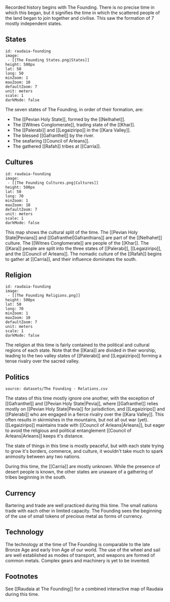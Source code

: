 Recorded history begins with The Founding. There is no precise time in which this began, but it signifies the time in which the scattered people of the land began to join together and civilise. This saw the formation of 7 mostly independent states.

## States

```leaflet
id: raudaia-founding
image: 
 - [[The Founding States.png|States]]
height: 500px
lat: 50
long: 50
minZoom: 1
maxZoom: 10
defaultZoom: 7
unit: meters
scale: 1
darkMode: false
```

The seven states of The Founding, in order of their formation, are:
 - The [[Pevian Holy State]], formed by the [[Nelhahet]].
 - The [[Witnes Conglomerate]], trading state of the [[Khar]].
 - The [[Palerabi]] and [[Legaiziripo]] in the [[Kara Valley]].
 - The blessed [[Gafranthel]] by the river.
 - The seafaring [[Council of Arleans]].
 - The gathered [[Rafah]] tribes at [[Carria]].

## Cultures

```leaflet
id: raudaia-founding
image: 
 - [[The Founding Cultures.png|Cultures]]
height: 500px
lat: 50
long: 70
minZoom: 1
maxZoom: 10
defaultZoom: 7
unit: meters
scale: 1
darkMode: false
```

This map shows the cultural split of the time. The [[Pevian Holy State|Pevians]] and [[Gafranthel|Gafranthians]] are part of the [[Nelhahet]] culture. The [[Witnes Conglomerate]] are people of the [[Khar]].
The [[Kara]] people are split into the three states of [[Palerabi]], [[Legaiziripo]], and the [[Council of Arleans]].
The nomadic culture of the [[Rafah]] begins to gather at [[Carria]], and their influence dominates the south.

## Religion

```leaflet
id: raudaia-founding
image: 
 - [[The Founding Religions.png]]
height: 500px
lat: 50
long: 70
minZoom: 1
maxZoom: 10
defaultZoom: 7
unit: meters
scale: 1
darkMode: false
```

The religion at this time is fairly contained to the political and cultural regions of each state. Note that the [[Kara]] are divided in their worship, leading to the two valley states of [[Palerabi]] and [[Legaiziripo]] forming a tense rivalry over the sacred valley.

## Politics

```csvtable
source: datasets/The Founding - Relations.csv
```

The states of this time mostly ignore one another, with the exception of [[Gafranthel]] and [[Pevian Holy State|Pevia]], where [[Gafranthel]] relies mostly on [[Pevian Holy State|Pevia]] for jurisdiction, and [[Legaiziripo]] and [[Palerabi]] who are engaged in a fierce rivalry over the [[Kara Valley]]. This often results in skirmishes in the mountains, but not all out war (yet).
[[Legaiziripo]] maintains trade with [[Council of Arleans|Arleans]], but eager to avoid the religious and political entanglement [[Council of Arleans|Arleans]] keeps it's distance.

The state of things in this time is mostly peaceful, but with each state trying to grow it's borders, commerce, and culture, it wouldn't take much to spark animosity between any two nations.

During this time, the [[Carria]] are mostly unknown. While the presence of desert people is known, the other states are unaware of a gathering of tribes beginning in the south.

## Currency

Bartering and trade are well practiced during this time. The small nations trade with each other in limited capacity. The Founding sees the beginning of the use of small tokens of precious metal as forms of currency.

## Technology

The technology at the time of The Founding is comparable to the late Bronze Age and early Iron Age of our world. The use of the wheel and sail are well established as modes of transport, and weapons are formed of common metals.
Complex gears and machinery is yet to be invented.

## Footnotes

See [[Raudaia at The Founding]] for a combined interactive map of Raudaia during this time.